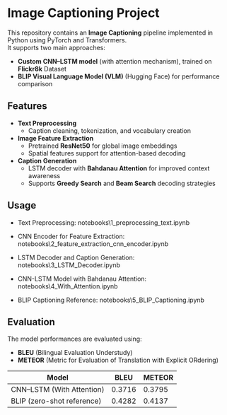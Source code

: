 # Image Captioning Project

This repository contains an **Image Captioning** pipeline implemented in Python using PyTorch and Transformers.  
It supports two main approaches:  
- **Custom CNN–LSTM model** (with attention mechanism), trained on **Flickr8k** Dataset  
- **BLIP Visual Language Model (VLM)** (Hugging Face) for performance comparison  


## Features
- **Text Preprocessing**  
  - Caption cleaning, tokenization, and vocabulary creation  
- **Image Feature Extraction**  
  - Pretrained **ResNet50** for global image embeddings  
  - Spatial features support for attention-based decoding  
- **Caption Generation**  
  - LSTM decoder with **Bahdanau Attention** for improved context awareness  
  - Supports **Greedy Search** and **Beam Search** decoding strategies  

## Usage

- Text Preprocessing: notebooks\1_preprocessing_text.ipynb

- CNN Encoder for Feature Extraction: notebooks\2_feature_extraction_cnn_encoder.ipynb

- LSTM Decoder and Caption Generation: notebooks\3_LSTM_Decoder.ipynb

- CNN-LSTM Model with Bahdanau Attention: notebooks\4_With_Attention.ipynb

- BLIP Captioning Reference: notebooks\5_BLIP_Captioning.ipynb


## Evaluation

The model performances are evaluated using:
- **BLEU** (Bilingual Evaluation Understudy)
- **METEOR** (Metric for Evaluation of Translation with Explicit ORdering)

| Model                       | BLEU    | METEOR  |
|-----------------------------|---------|---------|
| CNN–LSTM (With Attention)   | 0.3716  | 0.3795  |
| BLIP (zero-shot reference)  | 0.4282  | 0.4137  |